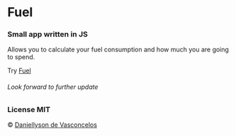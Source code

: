 # Fuel
### Small app written in JS

Allows you to calculate your fuel consumption and how much you are going to spend.

Try [Fuel](https://fuel-dany.herokuapp.com/)

###### Look forward to further update

### License MIT

© [Daniellyson de Vasconcelos](https://www.linkedin.com/in/daniellyson-vasconcelos/)